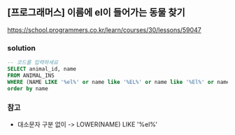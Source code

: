 ## [프로그래머스] 이름에 el이 들어가는 동물 찾기
https://school.programmers.co.kr/learn/courses/30/lessons/59047

### solution
```SQL
-- 코드를 입력하세요
SELECT animal_id, name
FROM ANIMAL_INS
WHERE (NAME LIKE '%el%' or name like '%EL%' or name like '%El%' or name like '%eL%') and animal_type = 'Dog'
order by name
```

### 참고
- 대소문자 구분 없이 -> LOWER(NAME) LIKE '%el%’
